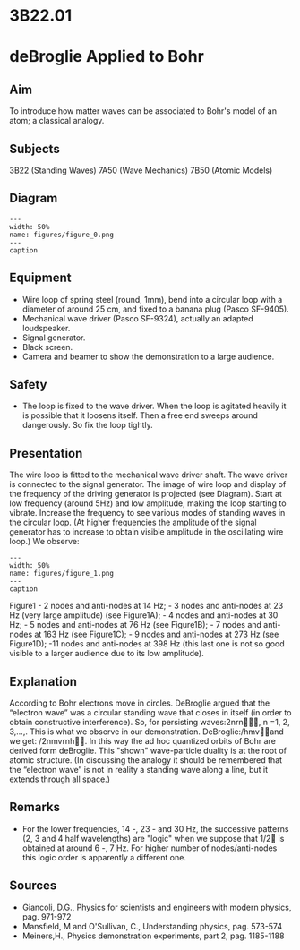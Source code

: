 # 3B22.01 
  # deBroglie Applied to Bohr 
    
  
## Aim   
 To introduce how matter waves can be associated to Bohr's model of an atom; a classical analogy.    
  
## Subjects   
 3B22 (Standing Waves) 7A50 (Wave Mechanics) 7B50 (Atomic Models)   
  
## Diagram   
    
```{figure} figures/figure_0.png  
---  
width: 50%  
name: figures/figure_0.png  
---  
caption  
``` 
    
  
## Equipment   
 
 *  Wire loop of spring steel (round, 1mm), bend into a circular loop with a diameter of around 25 cm, and fixed to a banana plug (Pasco SF-9405). 
 *  Mechanical wave driver (Pasco SF-9324), actually an adapted loudspeaker. 
 *  Signal generator. 
 *  Black screen. 
 *  Camera and beamer to show the demonstration to a large audience.   
  
## Safety   
 
 *  The loop is fixed to the wave driver. When the loop is agitated heavily it is possible that it loosens itself. Then a free end sweeps around dangerously. So fix the loop tightly.
     
  
## Presentation   
 The wire loop is fitted to the mechanical wave driver shaft. The wave driver is connected to the signal generator. The image of wire loop and display of the frequency of the driving generator is projected (see Diagram). Start at low frequency (around 5Hz) and low amplitude, making the loop starting to vibrate. Increase the frequency to see various modes of standing waves in the circular loop. (At higher frequencies the amplitude of the signal generator has to increase to obtain visible amplitude in the oscillating wire loop.) We observe:     
```{figure} figures/figure_1.png  
---  
width: 50%  
name: figures/figure_1.png  
---  
caption  
``` 
 Figure1  - 2 nodes and anti-nodes at 14 Hz; - 3 nodes and anti-nodes at 23 Hz (very large amplitude) (see Figure1A); - 4 nodes and anti-nodes at 30 Hz; - 5 nodes and anti-nodes at 76 Hz (see Figure1B); - 7 nodes and anti-nodes at 163 Hz (see Figure1C); - 9 nodes and anti-nodes at 273 Hz (see Figure1D); -11 nodes and anti-nodes at 398 Hz (this last one is not so good visible to a larger audience due to its low amplitude).    
  
## Explanation   
 According to Bohr electrons move in circles. DeBroglie argued that the “electron wave” was a circular standing wave that closes in itself (in order to obtain constructive interference). So, for persisting waves:2nrn, n =1, 2, 3,…,. This is what we observe in our demonstration. DeBroglie:/hmvand we get: /2nmvrnh. In this way the ad hoc quantized orbits of Bohr are derived form deBroglie. This "shown" wave-particle duality is at the root of atomic structure. (In discussing the analogy it should be remembered that the “electron wave” is not in reality a standing wave along a line, but it extends through all space.)       
  
## Remarks   
 
 *  For the lower frequencies, 14 -, 23 - and 30 Hz, the successive patterns (2, 3 and 4 half wavelengths) are "logic" when we suppose that 1/2 is obtained at around 6 -, 7 Hz. For higher number of nodes/anti-nodes this logic order is apparently a different one.
   
  
## Sources   
 
 *  Giancoli, D.G., Physics for scientists and engineers with modern physics, pag. 971-972 
 *  Mansfield, M and O'Sullivan, C., Understanding physics, pag. 573-574 
 *  Meiners,H., Physics demonstration experiments, part 2, pag. 1185-1188
  